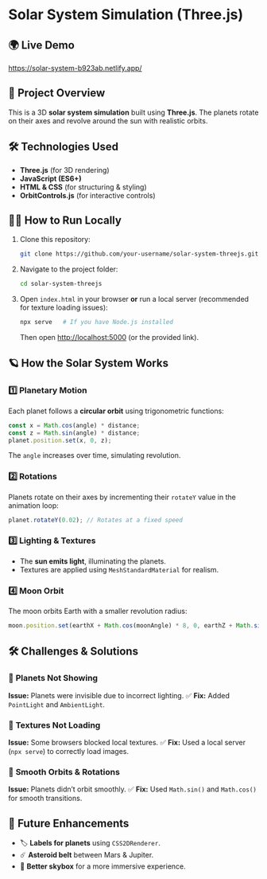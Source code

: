 # Solar System Simulation (Three.js)

## 🌍 Live Demo
https://solar-system-b923ab.netlify.app/

## 📂 Project Overview
This is a 3D **solar system simulation** built using **Three.js**. The planets rotate on their axes and revolve around the sun with realistic orbits.

## 🛠 Technologies Used
- **Three.js** (for 3D rendering)
- **JavaScript (ES6+)**
- **HTML & CSS** (for structuring & styling)
- **OrbitControls.js** (for interactive controls)

## 🏃‍♂️ How to Run Locally
1. Clone this repository:
   ```bash
   git clone https://github.com/your-username/solar-system-threejs.git
   ```
2. Navigate to the project folder:
   ```bash
   cd solar-system-threejs
   ```
3. Open `index.html` in your browser **or** run a local server (recommended for texture loading issues):
   ```bash
   npx serve   # If you have Node.js installed
   ```
   Then open [http://localhost:5000](http://localhost:5000) (or the provided link).

## 🪐 How the Solar System Works
### 1️⃣ **Planetary Motion**
Each planet follows a **circular orbit** using trigonometric functions:
   ```js
   const x = Math.cos(angle) * distance;
   const z = Math.sin(angle) * distance;
   planet.position.set(x, 0, z);
   ```
   The `angle` increases over time, simulating revolution.

### 2️⃣ **Rotations**
Planets rotate on their axes by incrementing their `rotateY` value in the animation loop:
   ```js
   planet.rotateY(0.02); // Rotates at a fixed speed
   ```

### 3️⃣ **Lighting & Textures**
- The **sun emits light**, illuminating the planets.
- Textures are applied using `MeshStandardMaterial` for realism.

### 4️⃣ **Moon Orbit**
The moon orbits Earth with a smaller revolution radius:
   ```js
   moon.position.set(earthX + Math.cos(moonAngle) * 8, 0, earthZ + Math.sin(moonAngle) * 8);
   ```

## 🛠 Challenges & Solutions
### 🔴 **Planets Not Showing**
**Issue:** Planets were invisible due to incorrect lighting.
✅ **Fix:** Added `PointLight` and `AmbientLight`.

### 🔴 **Textures Not Loading**
**Issue:** Some browsers blocked local textures.
✅ **Fix:** Used a local server (`npx serve`) to correctly load images.

### 🔴 **Smooth Orbits & Rotations**
**Issue:** Planets didn’t orbit smoothly.
✅ **Fix:** Used `Math.sin()` and `Math.cos()` for smooth transitions.

## 🚀 Future Enhancements
- 🏷️ **Labels for planets** using `CSS2DRenderer`.
- ☄️ **Asteroid belt** between Mars & Jupiter.
- 🌌 **Better skybox** for a more immersive experience.
